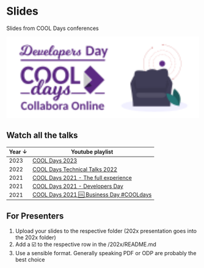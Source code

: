 # Slides

Slides from COOL Days conferences

<img src="https://raw.githubusercontent.com/CollaboraOnline/slides/main/static/images/cool-days-event-dev-logo.svg" alt="" style="min-width: 100%;">

## Watch all the talks

| Year ↓ | Youtube playlist |
| ------ | ---------------- |
|  2023  | [COOL Days 2023](https://www.youtube.com//watch?v=wU_fKnOE7F4&list=PLeh8MeOzF8jYRtIey5burxuM431tnLXF4) |
|  2022  | [COOL Days Technical Talks 2022](https://www.youtube.com//watch?v=K8mAEuPlhUA&list=PLeh8MeOzF8jZVz8OLWASvtmKJzz-P_Wb_) |
|  2021  | [COOL Days 2021 - The full experience](https://www.youtube.com/watch?v=wmPNkr1jJBU&list=PLeh8MeOzF8jaxehVuqm6-CsV0TcMCpEuT) |
|  2021  | [COOL Days 2021 - Developers Day](https://www.youtube.com//watch?v=oIpE1IvBbj8&list=PLeh8MeOzF8jals5oAfZlYmksVaLfY6Wxv) |
|  2021  | [COOL Days 2021 🆒 Business Day #COOLdays](https://www.youtube.com/watch?v=EsNDbI1qFq0&list=PLeh8MeOzF8jafge4ZJ2JFoNuGEP5xjAZN) |



## For Presenters

1. Upload your slides to the respective folder (202x presentation goes into the 202x folder)
2. Add a ☑️ to the respective row in the /202x/README.md
3. Use a sensible format. Generally speaking PDF or ODP are probably the best choice
